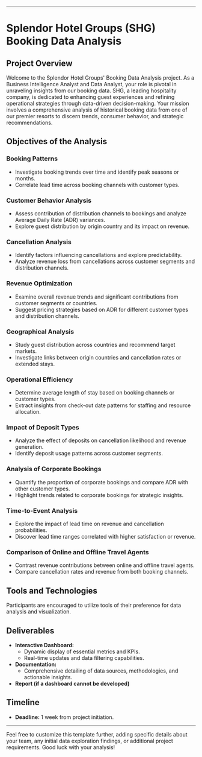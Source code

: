 
---

# Splendor Hotel Groups (SHG) Booking Data Analysis

## Project Overview
Welcome to the Splendor Hotel Groups' Booking Data Analysis project. As a Business Intelligence Analyst and Data Analyst, your role is pivotal in unraveling insights from our booking data. SHG, a leading hospitality company, is dedicated to enhancing guest experiences and refining operational strategies through data-driven decision-making. Your mission involves a comprehensive analysis of historical booking data from one of our premier resorts to discern trends, consumer behavior, and strategic recommendations.

## Objectives of the Analysis

### Booking Patterns
- Investigate booking trends over time and identify peak seasons or months.
- Correlate lead time across booking channels with customer types.

### Customer Behavior Analysis
- Assess contribution of distribution channels to bookings and analyze Average Daily Rate (ADR) variances.
- Explore guest distribution by origin country and its impact on revenue.

### Cancellation Analysis
- Identify factors influencing cancellations and explore predictability.
- Analyze revenue loss from cancellations across customer segments and distribution channels.

### Revenue Optimization
- Examine overall revenue trends and significant contributions from customer segments or countries.
- Suggest pricing strategies based on ADR for different customer types and distribution channels.

### Geographical Analysis
- Study guest distribution across countries and recommend target markets.
- Investigate links between origin countries and cancellation rates or extended stays.

### Operational Efficiency
- Determine average length of stay based on booking channels or customer types.
- Extract insights from check-out date patterns for staffing and resource allocation.

### Impact of Deposit Types
- Analyze the effect of deposits on cancellation likelihood and revenue generation.
- Identify deposit usage patterns across customer segments.

### Analysis of Corporate Bookings
- Quantify the proportion of corporate bookings and compare ADR with other customer types.
- Highlight trends related to corporate bookings for strategic insights.

### Time-to-Event Analysis
- Explore the impact of lead time on revenue and cancellation probabilities.
- Discover lead time ranges correlated with higher satisfaction or revenue.

### Comparison of Online and Offline Travel Agents
- Contrast revenue contributions between online and offline travel agents.
- Compare cancellation rates and revenue from both booking channels.

## Tools and Technologies
Participants are encouraged to utilize tools of their preference for data analysis and visualization.

## Deliverables
- **Interactive Dashboard:**
  - Dynamic display of essential metrics and KPIs.
  - Real-time updates and data filtering capabilities.
- **Documentation:**
  - Comprehensive detailing of data sources, methodologies, and actionable insights.
- **Report (if a dashboard cannot be developed)**

## Timeline
- **Deadline:** 1 week from project initiation.

---

Feel free to customize this template further, adding specific details about your team, any initial data exploration findings, or additional project requirements. Good luck with your analysis!
